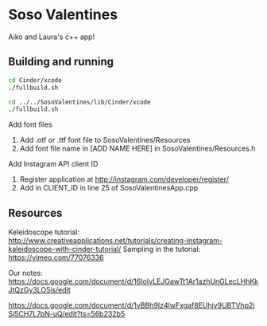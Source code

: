 Soso Valentines
================
Aiko and Laura's c++ app!

Building and running
--------------------

```bash
cd Cinder/xcode
./fullbuild.sh

cd ../../SosoValentines/lib/Cinder/xcode
./fullbuild.sh
```

Add font files
1. Add .otf or .ttf font file to SosoValentines/Resources
2. Add font file name in [ADD NAME HERE] in SosoValentines/Resources.h


Add Instagram API client ID
1. Register application at http://instagram.com/developer/register/
2. Add in CLIENT_ID in line 25 of SosoValentinesApp.cpp

Resources
---------
Keleidoscope tutorial:
http://www.creativeapplications.net/tutorials/creating-instagram-kaleidoscope-with-cinder-tutorial/
Sampling in the tutorial:
https://vimeo.com/77076336

Our notes:
https://docs.google.com/document/d/16IoIvLEJGawTt1Ar1azhUnGLecLHhKkJtQzGy3LO5is/edit

https://docs.google.com/document/d/1vBBh9Iz4lwFxgaf8EUhjv9UBTVhp2jSj5CH7L7pN-uQ/edit?ts=56b232b5
